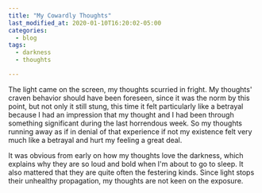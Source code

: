 ```yaml
---
title: "My Cowardly Thoughts"
last_modified_at: 2020-01-10T16:20:02-05:00
categories:
  - blog
tags:
  - darkness
  - thoughts

---
```

The light came on the screen, my thoughts scurried in fright.
My thoughts' craven behavior should have been foreseen, since it was the norm by this point, but not only it still stung, this time it felt particularly like a betrayal because I had an impression that my thought and I had been through something significant during the last horrendous week.
So my thoughts running away as if in denial of that experience if not my existence felt very much like a betrayal and hurt my feeling a great deal.

It was obvious from early on how my thoughts love the darkness, which explains why they are so loud and bold when I'm about to go to sleep. It also mattered that they are quite often the festering kinds. Since light stops their unhealthy propagation, my thoughts are not keen on the exposure.
